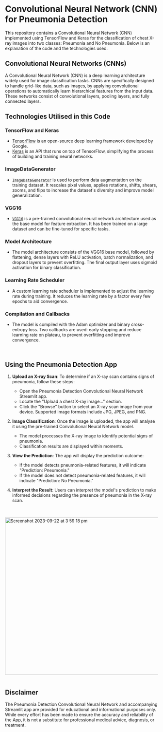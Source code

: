 # Convolutional Neural Network (CNN) for Pneumonia Detection

This repository contains a Convolutional Neural Network (CNN) implemented using TensorFlow and Keras for the classification of chest X-ray images into two classes: Pneumonia and No Pneumonia. Below is an explanation of the code and the technologies used.

## Convolutional Neural Networks (CNNs)

A Convolutional Neural Network (CNN) is a deep learning architecture widely used for image classification tasks. CNNs are specifically designed to handle grid-like data, such as images, by applying convolutional operations to automatically learn hierarchical features from the input data. These networks consist of convolutional layers, pooling layers, and fully connected layers.

## Technologies Utilised in this Code

### TensorFlow and Keras
- [TensorFlow](https://www.tensorflow.org/) is an open-source deep learning framework developed by Google.
- [Keras](https://keras.io/) is an API that runs on top of TensorFlow, simplifying the process of building and training neural networks.

### ImageDataGenerator
- [`ImageDataGenerator`](https://www.tensorflow.org/api_docs/python/tf/keras/preprocessing/image/ImageDataGenerator) is used to perform data augmentation on the training dataset. It rescales pixel values, applies rotations, shifts, shears, zooms, and flips to increase the dataset's diversity and improve model generalization.

### VGG16
- [`VGG16`](https://www.tensorflow.org/api_docs/python/tf/keras/applications/VGG16) is a pre-trained convolutional neural network architecture used as the base model for feature extraction. It has been trained on a large dataset and can be fine-tuned for specific tasks.

### Model Architecture
- The model architecture consists of the VGG16 base model, followed by flattening, dense layers with ReLU activation, batch normalization, and dropout layers to prevent overfitting. The final output layer uses sigmoid activation for binary classification.

### Learning Rate Scheduler
- A custom learning rate scheduler is implemented to adjust the learning rate during training. It reduces the learning rate by a factor every few epochs to aid convergence.

### Compilation and Callbacks
- The model is compiled with the Adam optimizer and binary cross-entropy loss. Two callbacks are used: early stopping and reduce learning rate on plateau, to prevent overfitting and improve convergence.

</br>

## Using the Pneumonia Detection App

1. **Upload an X-ray Scan**: To determine if an X-ray scan contains signs of pneumonia, follow these steps:
   - Open the Pneumonia Detection Convolutional Neural Network Streamlit app.
   - Locate the "Upload a chest X-ray image..." section.
   - Click the "Browse" button to select an X-ray scan image from your device. Supported image formats include JPG, JPEG, and PNG.


2. **Image Classification**: Once the image is uploaded, the app will analyse it using the pre-trained Convolutional Neural Network model.
   - The model processes the X-ray image to identify potential signs of pneumonia.
   - Classification results are displayed within moments.
  

3. **View the Prediction**: The app will display the prediction outcome:
   - If the model detects pneumonia-related features, it will indicate "Prediction: Pneumonia."
   - If the model does not detect pneumonia-related features, it will indicate "Prediction: No Pneumonia."


4. **Interpret the Result**: Users can interpret the model's prediction to make informed decisions regarding the presence of pneumonia in the X-ray scan.

</br>
</br>

<img width="516" alt="Screenshot 2023-09-22 at 3 59 18 pm" src="https://github.com/Isabel-SIM/CNN-PNEUMONIA-DETECTION/assets/127584188/90b40b10-9409-4137-9827-010e6b1ea463">

</br>
</br>

## Disclaimer

The Pneumonia Detection Convolutional Neural Network and accompanying Streamlit app are provided for educational and informational purposes only. While every effort has been made to ensure the accuracy and reliability of the App, it is not a substitute for professional medical advice, diagnosis, or treatment.
